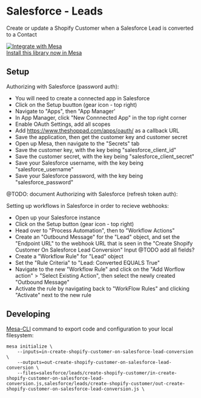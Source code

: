 # Salesforce - Leads
Create or update a Shopify Customer when a Salesforce Lead is converted to a Contact

[![Integrate with Mesa](https://www.getmesa.com/images/integrate.png)<br>Install this library now in Mesa](https://getmesa.com/install/shoppad/mesa-recipes/salesforce/leads/create-shopify-customer)

## Setup

Authorizing with Salesforce (password auth):
- You will need to create a connected app in Salesforce
- Click on the Setup buutton (gear icon - top right)
- Navigate to "Apps", then "App Manager'
- In App Manager, click "New Connnected App" in the top right corner
- Enable OAuth Settings, add all scopes
- Add https://www.theshoppad.com/apps/oauth/ as a callback URL
- Save the application, then get the customer key and customer secret
- Open up Mesa, then navigate to the "Secrets" tab
- Save the customer key, with the key being "salesforce_client_id"
- Save the customer secret, with the key being "salesforce_client_secret"
- Save your Salesforce username, with the key being "salesforce_username"
- Save your Salesforce password, with the key being "salesforce_password"

@TODO: document Authorizing with Salesforce (refresh token auth):

Setting up workflows in Salesforce in order to recieve webhooks:
- Open up your Salesforce instance
- Click on the Setup button (gear icon - top right)
- Head over to "Process Automation", then to "Workflow Actions"
- Create an "Outbound Message" for the "Lead" object, and set the "Endpoint URL" to the webhook URL that is seen in the "Create Shopify Customer On Salesforce Lead Conversion" Input @TODO add all fields?
- Create a "Workflow Rule" for "Lead" object
- Set the "Rule Criteria" to "Lead: Converted EQUALS True"
- Navigate to the new "Workflow Rule" and click on the "Add Worflow action" > "Select Existing Action", then select the newly created "Outbound Message"
- Activate the rule by navigating back to "WorkFlow Rules" and clicking "Activate" next to the new rule

## Developing 
[Mesa-CLI](https://developers.getmesa.com/cli) command to export code and configuration to your local filesystem:

```
mesa initialize \
    --inputs=in-create-shopify-customer-on-salesforce-lead-conversion \
    --outputs=out-create-shopify-customer-on-salesforce-lead-conversion \
    --files=salesforce/leads/create-shopify-customer/in-create-shopify-customer-on-salesforce-lead-conversion.js,salesforce/leads/create-shopify-customer/out-create-shopify-customer-on-salesforce-lead-conversion.js \
```